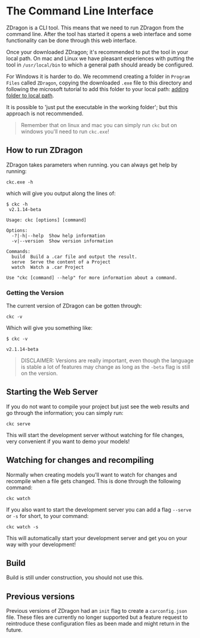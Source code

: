 # The Command Line Interface

ZDragon is a CLI tool. This means that we need to run ZDragon from the command line. After the tool
has started it opens a web interface and some functionality can be done through this web interface.

Once your downloaded ZDragon; it's recommended to put the tool in your local path. On mac and Linux
we have pleasant experiences with putting the tool in `/usr/local/bin` to which a general path
should aready be configured.

For Windows it is harder to do. We recommend creating a folder in `Program Files` called `ZDragon`,
copying the downloaded `.exe` file to this directory and following the microsoft tutorial to add
this folder to your local path:
[adding folder to local path](<https://docs.microsoft.com/en-us/previous-versions/office/developer/sharepoint-2010/ee537574(v%3Doffice.14)>).

It is possible to 'just put the executable in the working folder'; but this approach is not
recommended.

> Remember that on linux and mac you can simply run `ckc` but on windows you'll need to run
> `ckc.exe`!

## How to run ZDragon

ZDragon takes parameters when running. you can always get help by running:

```
ckc.exe -h
```

which will give you output along the lines of:

```
$ ckc -h
 v2.1.14-beta

Usage: ckc [options] [command]

Options:
  -?|-h|--help  Show help information
  -v|--version  Show version information

Commands:
  build  Build a .car file and output the result.
  serve  Serve the content of a Project
  watch  Watch a .car Project

Use "ckc [command] --help" for more information about a command.
```

### Getting the Version

The current version of ZDragon can be gotten through:

```
ckc -v
```

Which will give you something like:

```
$ ckc -v

v2.1.14-beta
```

> DISCLAIMER: Versions are really important, even though the language is stable a lot of features
> may change as long as the `-beta` flag is still on the version.

## Starting the Web Server

If you do not want to compile your project but just see the web results and go through the
information; you can simply run:

```
ckc serve
```

This will start the development server without watching for file changes, very convenient if you
want to demo your models!

## Watching for changes and recompiling

Normally when creating models you'll want to watch for changes and recompile when a file gets
changed. This is done through the following command:

```
ckc watch
```

If you also want to start the development server you can add a flag `--serve` or `-s` for short, to
your command:

```
ckc watch -s
```

This will automatically start your development server and get you on your way with your development!

## Build

Build is still under construction, you should not use this.

## Previous versions

Previous versions of ZDragon had an `init` flag to create a `carconfig.json` file. These files are
currently no longer supported but a feature request to reintroduce these configuration files as been
made and might return in the future.
